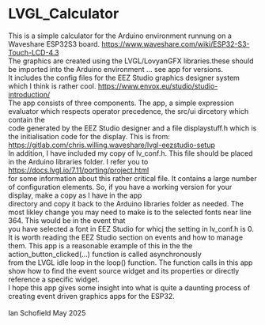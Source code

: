 # LVGL_Calculator<br>

This is a simple calculator for the Arduino environment runnung on a Waveshare ESP32S3 board. https://www.waveshare.com/wiki/ESP32-S3-Touch-LCD-4.3<br>
The graphics are created using the LVGL/LovyanGFX libraries.these should be imported into the Arduino environment ... see app for versions.<br>
It includes the config files for the EEZ Studio graphics designer system which I think is rather cool. https://www.envox.eu/studio/studio-introduction/<br>
The app consists of three components. The app, a simple expression evaluator which respects operator precedence, the src/ui dircetory which contain the<br>
code generated by the EEZ Studio designer and a file displaystuff.h which is the initialisation code for the display. This is from: https://gitlab.com/chris.willing.waveshare/lvgl-eezstudio-setup<br>
In addition, I have included my copy of lv_conf.h. This file should be placed in the Arduino libraries folder. I refer you to https://docs.lvgl.io/7.11/porting/project.html<br>
for some information about this rather critical file. It contains a large number of configuration elements. So, if you have a working version for your display, make a copy as I have in the app<br>
directory and copy it back to the Arduino libraries folder as needed. The most likley change you may need to make is to the selected fonts near line 364. This would be in the event that<br>
you have selected a font in EEZ Studio for whicj the setting in lv_conf.h is 0.<br>
It is worth reading the EEZ Studio section on events and how to manage them. This app is a reasonable example of this in the the action_button_clicked(...) function is called asynchronously<br>
from the LVGL idle loop in the loop() function. The function calls in this app show how to find the event source widget and its properties or directly reference a specific widget.<br>
I hope this app gives some insight into what is quite a daunting process of creating event driven graphics apps for the ESP32.<br>
<br>
Ian Schofield May 2025<br>
